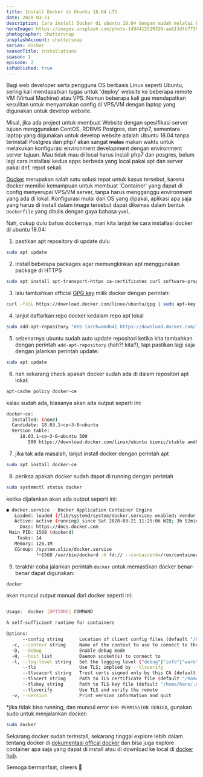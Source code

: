 ```yaml
---
title: Install Docker di Ubuntu 18.04 LTS
date: 2020-03-21
description: Cara install Docker di ubuntu 18.04 dengan mudah melalui beberapa perintah sederhana.
heroImage: https://images.unsplash.com/photo-1494412519320-aa613dfb7738?ixlib=rb-1.2.1&ixid=eyJhcHBfaWQiOjEyMDd9&auto=format&fit=crop&w=1350&q=80
photographer: chuttersnap
unsplashAccount: chuttersnap
series: docker
seasonTitle: installations
season: 1
episode: 2
isPublished: true
---
```


Bagi web developer serta pengguna OS berbasis Linux seperti Ubuntu, sering kali mendapatkan tugas untuk 'deploy' website ke beberapa remote VM (Virtual Machine) atau VPS. Namun beberapa kali gue mendapatkan kesulitan untuk menyamakan config di VPS/VM dengan laptop yang digunakan untuk develop website.

Misal, jika ada project untuk membuat Website dengan spesifikasi server tujuan menggunakan CentOS, RDBMS Postgres, dan php7, sementara laptop yang digunakan untuk develop website adalah Ubuntu 18.04 tanpa terinstall Postgres dan php7 akan sangat ~~malas~~ makan waktu untuk melakukan konfigurasi environment development dengan environment server tujuan. Mau tidak mau di local harus install php7 dan posgres, belum lagi cara installasi kedua apps berbeda yang local pakai apt dan server pakai dnf, repot sekali.

[Docker](https://docker.com) merupakan salah satu solusi tepat untuk kasus tersebut, karena docker memiliki kemampuan untuk membuat 'Container' yang dapat di config menyerupai VPS/VM server, tanpa harus mengganggu environment yang ada di lokal. Konfigurasi mulai dari OS yang dipakai, aplikasi apa saja yang harus di install dalam image tersebut dapat dikemas dalam bentuk `Dockerfile` yang ditulis dengan gaya bahasa `yaml`.

Nah, cukup dulu bahas dockernya, mari kita lanjut ke cara installasi docker di ubuntu 18.04:

1. pastikan apt repository di update dulu

```bash
sudo apt update
```

2. install beberapa packages agar memungkinkan apt menggunakan package di HTTPS

```bash
sudo apt install apt-transport-https ca-certificates curl software-properties-common
```

3. lalu tambahkan official [GPG key](https://gnupg.org/) milik docker dengan perintah:

```bash
curl -fsSL https://download.docker.com/linux/ubuntu/gpg | sudo apt-key add -
```

4. lanjut daftarkan repo docker kedalam repo apt lokal

```bash
sudo add-apt-repository "deb [arch=amd64] https://download.docker.com/linux/ubuntu bionic stable"
```

5. sebenarnya ubuntu sudah auto update repositori ketika kita tambahkan dengan perintah `add-apt-repository` (hah?! kita?), tapi pastikan lagi saja dengan jalankan perintah update:

```bash
sudo apt update
```

6. nah sekarang check apakah docker sudah ada di dalam repositori apt lokal:

```bash
apt-cache policy docker-ce
```

kalau sudah ada, biasanya akan ada output seperti ini:

```bash
docker-ce:
  Installed: (none)
  Candidate: 18.03.1~ce~3-0~ubuntu
  Version table:
     18.03.1~ce~3-0~ubuntu 500
        500 https://download.docker.com/linux/ubuntu bionic/stable amd64 Packages
```

7. jika tak ada masalah, lanjut install docker dengan perintah apt

```bash
sudo apt install docker-ce
```

8. periksa apakah docker sudah dapat di running dengan perintah

```bash
sudo systemctl status docker
```

ketika dijalankan akan ada output seperti ini:

```bash
● docker.service - Docker Application Container Engine
   Loaded: loaded (/lib/systemd/system/docker.service; enabled; vendor preset: enabled)
   Active: active (running) since Sat 2020-03-21 11:25:06 WIB; 3h 52min ago
     Docs: https://docs.docker.com
 Main PID: 1568 (dockerd)
    Tasks: 14
   Memory: 126.1M
   CGroup: /system.slice/docker.service
           └─1568 /usr/bin/dockerd -H fd:// --containerd=/run/containerd/containerd.sock

```

9. terakhir coba jalankan perintah `docker` untuk memastikan docker benar-benar dapat digunakan:

```bash
docker
```

akan muncul output manual dari docker seperti ini:

```bash

Usage:	docker [OPTIONS] COMMAND

A self-sufficient runtime for containers

Options:
      --config string      Location of client config files (default "/home/hare/.docker")
  -c, --context string     Name of the context to use to connect to the daemon (overrides DOCKER_HOST env var and default context set with "docker context use")
  -D, --debug              Enable debug mode
  -H, --host list          Daemon socket(s) to connect to
  -l, --log-level string   Set the logging level ("debug"|"info"|"warn"|"error"|"fatal") (default "info")
      --tls                Use TLS; implied by --tlsverify
      --tlscacert string   Trust certs signed only by this CA (default "/home/hare/.docker/ca.pem")
      --tlscert string     Path to TLS certificate file (default "/home/hare/.docker/cert.pem")
      --tlskey string      Path to TLS key file (default "/home/hare/.docker/key.pem")
      --tlsverify          Use TLS and verify the remote
  -v, --version            Print version information and quit
```

\*jika tidak bisa running, dan muncul error `ERR PERMISSION DENIED`, gunakan sudo untuk menjalankan docker:

```bash
sudo docker
```

Sekarang docker sudah terinstall, sekarang tinggal explore lebih dalam tentang docker di [dokumentasi offical docker](https://docs.docker.com/) dan bisa juga explore container apa saja yang dapat di install atau di download ke local di [docker hub](https://hub.docker.com/).

Semoga bermanfaat, cheers 🥂
